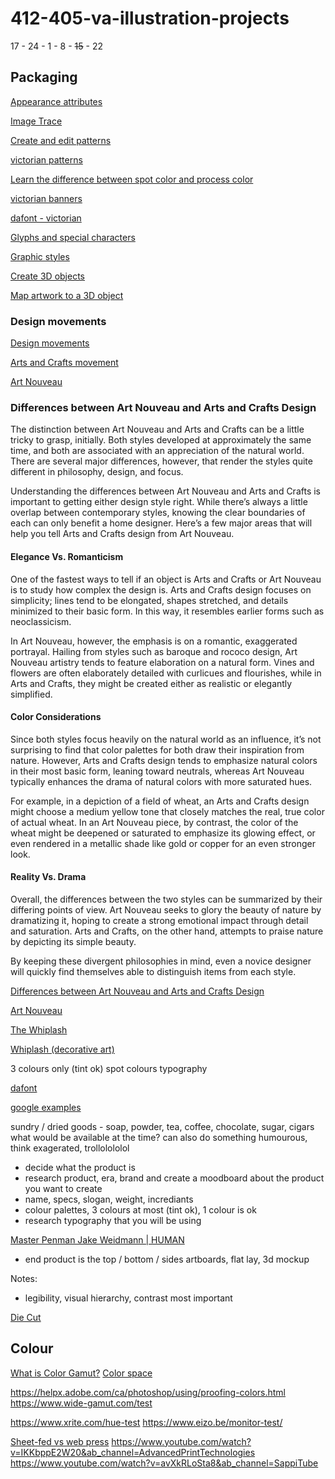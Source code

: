 # 412-405-va-illustration-projects

17 - 24 - 1 - 8 - ~~15~~ - 22

## Packaging

[Appearance attributes](https://helpx.adobe.com/ca/illustrator/using/appearance-attributes.html)

[Image Trace](https://helpx.adobe.com/ca/illustrator/using/image-trace.html)

[Create and edit patterns](https://helpx.adobe.com/ca/illustrator/using/create-edit-patterns.html)

[victorian patterns](https://www.google.com/search?sca_esv=560abf9450f87eaf&q=victorian+patterns+free)

[Learn the difference between spot color and process color](https://www.adobe.com/creativecloud/design/discover/spot-vs-process-color.html)

[victorian banners](https://www.google.com/search?sca_esv=c765667fbd5a2f18&q=victorian+banner+images)

[dafont - victorian](https://www.dafont.com/search.php?q=victorian)

[Glyphs and special characters](https://helpx.adobe.com/incopy/using/glyphs-special-characters.html)

[Graphic styles](https://helpx.adobe.com/ca/illustrator/using/graphic-styles.html)

[Create 3D objects](https://helpx.adobe.com/ca/illustrator/using/creating-3d-objects.html)

[Map artwork to a 3D object](https://helpx.adobe.com/ca/illustrator/using/creating-3d-objects.html#map_artwork_to_a_3d_object)

### Design movements

[Design movements](http://designkmg.weebly.com/design-movements.html)

[Arts and Crafts movement](https://en.wikipedia.org/wiki/Arts_and_Crafts_movement)

[Art Nouveau](https://en.wikipedia.org/wiki/Art_Nouveau)

### Differences between Art Nouveau and Arts and Crafts Design

The distinction between Art Nouveau and Arts and Crafts can
be a little tricky to grasp, initially. Both styles developed at approximately
the same time, and both are associated with an appreciation of the natural
world. There are several major differences, however, that render the styles
quite different in philosophy, design, and focus.

Understanding the differences between Art Nouveau and Arts
and Crafts is important to getting either design style right. While there’s
always a little overlap between contemporary styles, knowing the clear
boundaries of each can only benefit a home designer. Here’s a few major areas
that will help you tell Arts and Crafts design from Art Nouveau.

#### Elegance Vs. Romanticism

One of the fastest ways to tell if an object is Arts and
Crafts or Art Nouveau is to study how complex the design is. Arts and Crafts
design focuses on simplicity; lines tend to be elongated, shapes stretched, and
details minimized to their basic form. In this way, it resembles earlier forms
such as neoclassicism.


In Art Nouveau, however, the emphasis is on a romantic,
exaggerated portrayal. Hailing from styles such as baroque and rococo design,
Art Nouveau artistry tends to feature elaboration on a natural form. Vines and
flowers are often elaborately detailed with curlicues and flourishes, while in
Arts and Crafts, they might be created either as realistic or elegantly
simplified.

#### Color Considerations

Since both styles focus heavily on the natural world as an
influence, it’s not surprising to find that color palettes for both draw their
inspiration from nature. However, Arts and Crafts design
tends to emphasize natural colors in their most basic form, leaning toward neutrals,
whereas Art Nouveau typically enhances the drama of natural colors with more
saturated hues.

For example, in a depiction of a field of wheat, an Arts and
Crafts design might choose a medium yellow tone that closely matches the real,
true color of actual wheat. In an Art Nouveau piece, by contrast, the color of
the wheat might be deepened or saturated to emphasize its glowing effect, or
even rendered in a metallic shade like gold or copper for an even stronger
look.

#### Reality Vs. Drama

Overall, the differences between the two styles can be
summarized by their differing points of view. Art Nouveau seeks to glory the
beauty of nature by dramatizing it, hoping to create a strong emotional impact
through detail and saturation. Arts and Crafts, on the other hand, attempts to
praise nature by depicting its simple beauty.

By keeping these divergent philosophies in mind, even a
novice designer will quickly find themselves able to distinguish items from
each style.

[Differences between Art Nouveau and Arts and Crafts Design](https://www.barnfurnituremart.com/blog/differences-between-art-nouveau-and-arts-and-crafts-design/)

[Art Nouveau](https://www.vam.ac.uk/collections/art-nouveau)

[The Whiplash](https://www.vam.ac.uk/articles/the-whiplash)

[Whiplash (decorative art)](https://en.wikipedia.org/wiki/Whiplash_(decorative_art))

3 colours only (tint ok)
spot colours
typography

[dafont](https://www.dafont.com/search.php?q=nouveau)

[google examples](https://www.google.com/search?sca_esv=d43f5111e59e559f&q=art+nouveau+packaging&uds=AMwkrPtH4R_IcK4JzT8HHqNW5j-mglCRnnReVXDwd_j3AfYfDb7fCRhlpq6IWdQ0xJrKyzmw9PHauV1swweF4vBHZWv7re7FCZC5PfzMfCjTl9cRwR4ipS_A3XMxZn_lddVCTURJ5QFG1GH661lSLvHSwJLbzE9gC9zdUFKkQnSz8g_eLPS2rMJvYfqxhb0yh1NfcukB73StCndXQuxSUjAwFqRNBkUFPAQzgo7vixLNw1Bh9RxhBHFmVFMTxpgwdthiwWjXgS1uZwbiudIu5BTlHwRSjCXDX-fNt6cWQ-TgLk2Z5bMoiPWNq202_4fHCyFs1AezYkNV&udm=2&prmd=isvnmbtz&sa=X&ved=2ahUKEwij3caFnsmFAxV2ODQIHTpFBYIQtKgLegQIDBAB&biw=2560&bih=1294&dpr=2)

sundry / dried goods - soap, powder, tea, coffee, chocolate, sugar, cigars
what would be available at the time?
can also do something humourous, think exagerated, trollolololol

- decide what the product is
- research product, era, brand and create a moodboard about the product you want to create
- name, specs, slogan, weight, incrediants
- colour palettes, 3 colours at most (tint ok), 1 colour is ok
- research typography that you will be using

[Master Penman Jake Weidmann | HUMAN](https://www.youtube.com/watch?v=KvSyQDu49pI&ab_channel=WMXPresents)

- end product is the top / bottom / sides artboards, flat lay, 3d mockup

Notes:

- legibility, visual hierarchy, contrast most important

[Die Cut](https://www.bluelabelpackaging.com/blog/die-cut-mean/#:~:text=Die%20cutting%20is%20a%20fabrication,shapes%20and%20designs%20for%20labels.)

## Colour

[What is Color Gamut?](https://www.benq.com/en-us/knowledge-center/knowledge/color-gamut-monitor.html)
[Color space](https://en.wikipedia.org/wiki/Color_space)

https://helpx.adobe.com/ca/photoshop/using/proofing-colors.html
https://www.wide-gamut.com/test

https://www.xrite.com/hue-test
https://www.eizo.be/monitor-test/


[Sheet-fed vs web press](https://www.brprinters.com/web-vs-sheetfed-press/)
https://www.youtube.com/watch?v=IKKbppE2W20&ab_channel=AdvancedPrintTechnologies
https://www.youtube.com/watch?v=avXkRLoSta8&ab_channel=SappiTube
